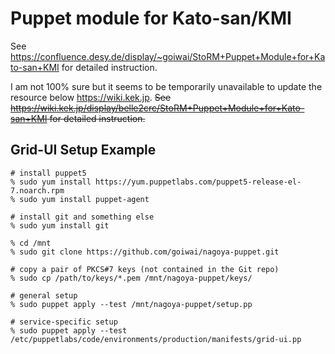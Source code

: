 # Puppet module for Kato-san/KMI

See <https://confluence.desy.de/display/~goiwai/StoRM+Puppet+Module+for+Kato-san+KMI> for detailed instruction.

I am not 100% sure but it seems to be temporarily unavailable to update the resource below <https://wiki.kek.jp>.
~~See <https://wiki.kek.jp/display/belle2crc/StoRM+Puppet+Module+for+Kato-san+KMI> for detailed instruction.~~

## Grid-UI Setup Example

```shell
# install puppet5
% sudo yum install https://yum.puppetlabs.com/puppet5-release-el-7.noarch.rpm
% sudo yum install puppet-agent

# install git and something else
% sudo yum install git

% cd /mnt
% sudo git clone https://github.com/goiwai/nagoya-puppet.git

# copy a pair of PKCS#7 keys (not contained in the Git repo)
% sudo cp /path/to/keys/*.pem /mnt/nagoya-puppet/keys/

# general setup
% sudo puppet apply --test /mnt/nagoya-puppet/setup.pp

# service-specific setup
% sudo puppet apply --test /etc/puppetlabs/code/environments/production/manifests/grid-ui.pp
```
